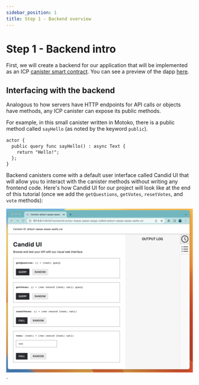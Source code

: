 ```yaml
---
sidebar_position: 1
title: Step 1 - Backend overview
---
```


# Step 1 - Backend intro

First, we will create a backend for our application that will be implemented as an ICP 
[canister smart contract](https://internetcomputer.org/how-it-works/architecture-of-the-internet-computer/#canister-smart-contracts). You can see a preview of the dapp [here](index.md).

## Interfacing with the backend

Analogous to how servers have HTTP endpoints for API calls or objects have methods, any ICP canister can expose its public methods. 

For example, in this small canister written in Motoko, there is a public method called `sayHello` (as noted by the keyword `public`).

```motoko
actor {
  public query func sayHello() : async Text {
    return "Hello!";
  };
}
```

Backend canisters come with a default user interface called Candid UI that will allow you to interact with the canister methods without
writing any frontend code. Here's how Candid UI for our project will look like at the end of this tutorial (once we add the `getQuestions`, `getVotes`, `resetVotes`, and `vote` methods):


![Candid UI screenshot (final)](./_attachments/simple_voting_app_candid.png).


